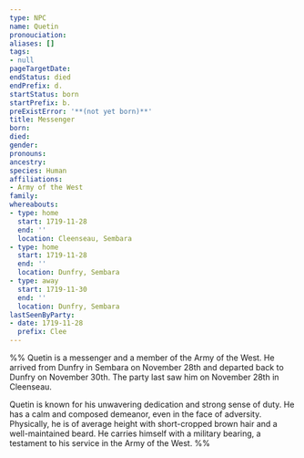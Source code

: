 ```yaml
---
type: NPC
name: Quetin
pronouciation:
aliases: []
tags:
- null
pageTargetDate:
endStatus: died
endPrefix: d.
startStatus: born
startPrefix: b.
preExistError: '**(not yet born)**'
title: Messenger
born:
died:
gender:
pronouns:
ancestry:
species: Human
affiliations:
- Army of the West
family:
whereabouts:
- type: home
  start: 1719-11-28
  end: ''
  location: Cleenseau, Sembara
- type: home
  start: 1719-11-28
  end: ''
  location: Dunfry, Sembara
- type: away
  start: 1719-11-30
  end: ''
  location: Dunfry, Sembara
lastSeenByParty:
- date: 1719-11-28
  prefix: Clee
---
```


%% Quetin is a messenger and a member of the Army of the West. He arrived from Dunfry in Sembara on November 28th and departed back to Dunfry on November 30th. The party last saw him on November 28th in Cleenseau.

Quetin is known for his unwavering dedication and strong sense of duty. He has a calm and composed demeanor, even in the face of adversity. Physically, he is of average height with short-cropped brown hair and a well-maintained beard. He carries himself with a military bearing, a testament to his service in the Army of the West. %%
